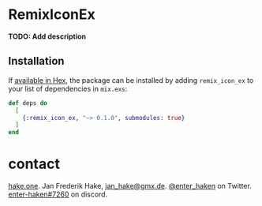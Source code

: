 # RemixIconEx

**TODO: Add description**

<!-- MDOC -->

## Installation

If [available in Hex](https://hex.pm/docs/publish), the package can be installed
by adding `remix_icon_ex` to your list of dependencies in `mix.exs`:

```elixir
def deps do
  [
    {:remix_icon_ex, "~> 0.1.0", submodules: true}
  ]
end
```
# contact

[hake.one](https://hake.one). Jan Frederik Hake, <jan_hake@gmx.de>. [@enter_haken](https://twitter.com/enter_haken) on Twitter. [enter-haken#7260](https://discord.com) on discord.
